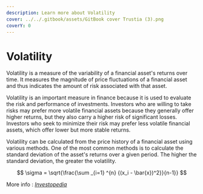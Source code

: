 ```yaml
---
description: Learn more about Volatility
cover: ../../.gitbook/assets/GitBook cover Trustia (3).png
coverY: 0
---
```


# Volatility

Volatility is a measure of the variability of a financial asset's returns over time. It measures the magnitude of price fluctuations of a financial asset and thus indicates the amount of risk associated with that asset.

Volatility is an important measure in finance because it is used to evaluate the risk and performance of investments. Investors who are willing to take risks may prefer more volatile financial assets because they generally offer higher returns, but they also carry a higher risk of significant losses. Investors who seek to minimize their risk may prefer less volatile financial assets, which offer lower but more stable returns.

Volatility can be calculated from the price history of a financial asset using various methods. One of the most common methods is to calculate the standard deviation of the asset's returns over a given period. The higher the standard deviation, the greater the volatility.

$$
\sigma = \sqrt{\frac{\sum _{i=1} ^{n} {(x_i - \bar{x})^2}}{n-1}}
$$

More info : [_Investopedia_](https://www.investopedia.com/terms/v/volatility.asp)

<figure><img src="../../.gitbook/assets/Capture d’écran 2023-12-19 à 18.44.28.png" alt=""><figcaption></figcaption></figure>
